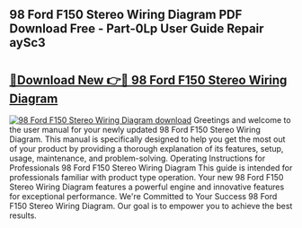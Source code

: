 ## 98 Ford F150 Stereo Wiring Diagram PDF Download Free - Part-0Lp User Guide Repair aySc3

# <h2><a href="http://dfmnp6.blite.top/?on=98+Ford+F150+Stereo+Wiring+Diagram">🔗Download New 👉🔴 98 Ford F150 Stereo Wiring Diagram</a></h2>

[![98 Ford F150 Stereo Wiring Diagram download](https://i.imgur.com/lujVjoI.png)](http://dfmnp6.blite.top/?on=98+Ford+F150+Stereo+Wiring+Diagram)
Greetings and welcome to the user manual for your newly updated 98 Ford F150 Stereo Wiring Diagram. This manual is specifically designed to help you get the most out of your product by providing a thorough explanation of its features, setup, usage, maintenance, and problem-solving. Operating Instructions for Professionals 98 Ford F150 Stereo Wiring Diagram This guide is intended for professionals familiar with product type operation. Your new 98 Ford F150 Stereo Wiring Diagram features a powerful engine and innovative features for exceptional performance. We're Committed to Your Success 98 Ford F150 Stereo Wiring Diagram. Our goal is to empower you to achieve the best results.
